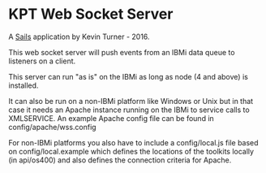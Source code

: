 # KPT Web Socket Server

A [Sails](http://sailsjs.org) application by Kevin Turner - 2016.

This web socket server will push events from an IBMi data queue to listeners on a client.

This server can run "as is" on the IBMi as long as node (4 and above) is installed.

It can also be run on a non-IBMi platform like Windows or Unix but in that case it needs 
an Apache instance running on the IBMi to service calls to XMLSERVICE.  An example
Apache config file can be found in config/apache/wss.config

For non-IBMi platforms you also have to include a config/local.js file based on
config/local.example which defines the locations of the toolkits locally 
(in api/os400) and also defines the connection criteria for Apache.


